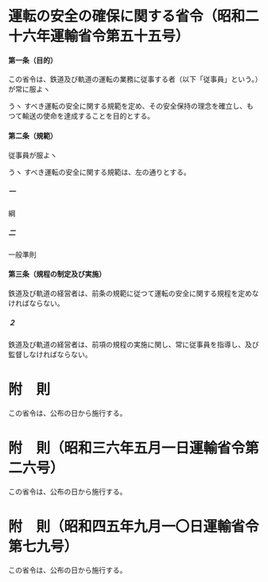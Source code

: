 # 運転の安全の確保に関する省令（昭和二十六年運輸省令第五十五号）
#### 第一条（目的）
この省令は、鉄道及び軌道の運転の業務に従事する者（以下「従事員」という。）が常に服よヽ

うヽ
すべき運転の安全に関する規範を定め、その安全保持の理念を確立し、もつて輸送の使命を達成することを目的とする。
#### 第二条（規範）
従事員が服よヽ

うヽ
すべき運転の安全に関する規範は、左の通りとする。
##### 一
綱
##### 二
一般準則
#### 第三条（規程の制定及び実施）
鉄道及び軌道の経営者は、前条の規範に従つて運転の安全に関する規程を定めなければならない。
##### ２
鉄道及び軌道の経営者は、前項の規程の実施に関し、常に従事員を指導し、及び監督しなければならない。
# 附　則
この省令は、公布の日から施行する。
# 附　則（昭和三六年五月一日運輸省令第二六号）
この省令は、公布の日から施行する。
# 附　則（昭和四五年九月一〇日運輸省令第七九号）
この省令は、公布の日から施行する。
